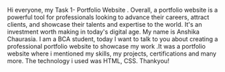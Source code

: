 Hi everyone, my Task 1- Portfolio Website . 
Overall, a portfolio website is a powerful tool for professionals looking to advance their careers, attract clients, and showcase their talents and expertise to the world. It's an investment worth making in today's digital age. My name is Anshika Chaurasia. I am a BCA student, today I want to talk to you about creating a professional portfolio website to showcase my work .It was a portfolio website where i mentioned my skills, my projects, certifications and many more. The technology i used was HTML, CSS. Thankyou!
